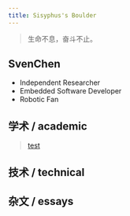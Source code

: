 ```yaml
--- 
title: Sisyphus's Boulder
---
```


> 生命不息，奋斗不止。

## SvenChen
- Independent Researcher
- Embedded Software Developer
- Robotic Fan

## 学术 / academic

> [test](2021/09/06/example.html)

## 技术 / technical

## 杂文 / essays